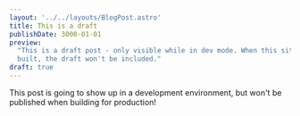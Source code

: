 ```yaml
---
layout: '../../layouts/BlogPost.astro'
title: This is a draft
publishDate: 3000-01-01
preview:
  "This is a draft post - only visible while in dev mode. When this site is
  built, the draft won't be included."
draft: true
---
```


This post is going to show up in a development environment, but won't be
published when building for production!
